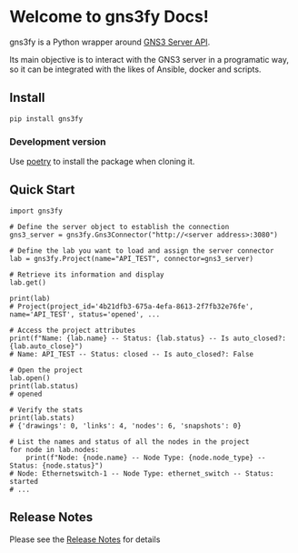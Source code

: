 # Welcome to gns3fy Docs!

gns3fy is a Python wrapper around [GNS3 Server API](http://api.gns3.net/en/2.2/index.html).

Its main objective is to interact with the GNS3 server in a programatic way, so it can be integrated with the likes of Ansible, docker and scripts.

## Install

```
pip install gns3fy
```

### Development version

Use [poetry](https://github.com/sdispater/poetry) to install the package when cloning it.


## Quick Start

```
import gns3fy

# Define the server object to establish the connection
gns3_server = gns3fy.Gns3Connector("http://<server address>:3080")

# Define the lab you want to load and assign the server connector
lab = gns3fy.Project(name="API_TEST", connector=gns3_server)

# Retrieve its information and display
lab.get()

print(lab)
# Project(project_id='4b21dfb3-675a-4efa-8613-2f7fb32e76fe', name='API_TEST', status='opened', ...

# Access the project attributes
print(f"Name: {lab.name} -- Status: {lab.status} -- Is auto_closed?: {lab.auto_close}")
# Name: API_TEST -- Status: closed -- Is auto_closed?: False

# Open the project
lab.open()
print(lab.status)
# opened

# Verify the stats
print(lab.stats)
# {'drawings': 0, 'links': 4, 'nodes': 6, 'snapshots': 0}

# List the names and status of all the nodes in the project
for node in lab.nodes:
    print(f"Node: {node.name} -- Node Type: {node.node_type} -- Status: {node.status}")
# Node: Ethernetswitch-1 -- Node Type: ethernet_switch -- Status: started
# ...
```

## Release Notes

Please see the [Release Notes](about/changelog.md) for details
